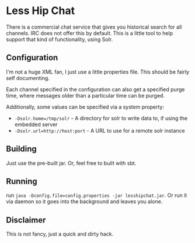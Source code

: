 # Less Hip Chat

There is a commercial chat service that gives you historical search for all
channels. IRC does not offer this by default. This is a little tool to help
support that kind of functionality, using Solr.

## Configuration

I'm not a huge XML fan, I just use a little properties file. This should be
fairly self documenting.

Each channel specified in the configuration can also get a specified purge time,
where messages older than a particular time can be purged.

Additionally, some values can be specified via a system property:

  * `-Dsolr.home=/tmp/solr` - A directory for solr to write data to, if using the embedded server
  * `-Dsolr.url=http://host:port` - A URL to use for a remote solr instance

## Building

Just use the pre-built jar. Or, feel free to built with sbt.

## Running

run `java -Dconfig.file=config.properties -jar lesshipchat.jar`. Or run it via
daemon so it goes into the background and leaves you alone.

## Disclaimer

This is not fancy, just a quick and dirty hack.
